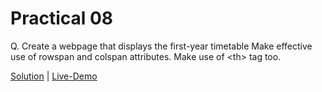 # Practical 08

Q. Create a webpage that displays the first-year timetable Make effective use of rowspan and colspan attributes. Make use of &lt;th&gt; tag too.

[Solution](./index.html) | [Live-Demo](https://yp-gpp.github.io/CM2104/practical/8/)

